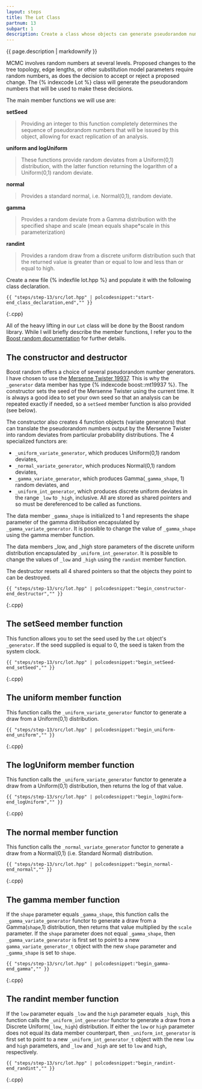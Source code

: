 ```yaml
---
layout: steps
title: The Lot Class
partnum: 13
subpart: 1
description: Create a class whose objects can generate pseudorandom numbers. 
---
```

{{ page.description | markdownify }}

MCMC involves random numbers at several levels. Proposed changes to the tree topology, edge lengths, or other substitution model parameters require random numbers, as does the decision to accept or reject a proposed change. The {% indexcode Lot %} class will generate the pseudorandom numbers that will be used to make these decisions.

The main member functions we will use are:

__setSeed__

> Providing an integer to this function completely determines the sequence of pseudorandom numbers that will be issued by this object, allowing for exact replication of an analysis.
   
__uniform and logUniform__

> These functions provide random deviates from a Uniform(0,1) distribution, with the latter function returning the logarithm of a Uniform(0,1) random deviate.

__normal__

> Provides a standard normal, i.e. Normal(0,1), random deviate.

__gamma__

> Provides a random deviate from a Gamma distribution with the specified shape and scale (mean equals shape*scale in this parameterization)

__randint__

> Provides a random draw from a discrete uniform distribution such that the returned value is greater than or equal to low and less than or equal to high.

Create a new file {% indexfile lot.hpp %} and populate it with the following class declaration. 
~~~~~~
{{ "steps/step-13/src/lot.hpp" | polcodesnippet:"start-end_class_declaration,end","" }}
~~~~~~
{:.cpp}

All of the heavy lifting in our `Lot` class will be done by the Boost random library. While I will briefly describe the member functions, I refer you to the [Boost random documentation](https://www.boost.org/doc/libs/1_65_1/doc/html/boost_random.html) for further details.

## The constructor and destructor
Boost random offers a choice of several pseudorandom number generators. I have chosen to use the [Mersenne Twister 19937](https://en.wikipedia.org/wiki/Mersenne_Twister). This is why the `_generator` data member has type {% indexcode boost::mt19937 %}. The constructor sets the seed of the Mersenne Twister using the current time. It is always a good idea to set your own seed so that an analysis can be repeated exactly if needed, so a `setSeed` member function is also provided (see below).

The constructor also creates 4 function objects (variate generators) that can translate the pseudorandom numbers output by the Mersenne Twister into random deviates from particular probability distributions. The 4 specialized functors are: 
* `_uniform_variate_generator`, which produces Uniform(0,1) random deviates,
* `_normal_variate_generator`, which produces Normal(0,1) random deviates,
* `_gamma_variate_generator`, which produces Gamma(`_gamma_shape`, 1) random deviates, and
* `_uniform_int_generator`, which produces discrete uniform deviates in the range `_low` to `_high`, inclusive.
All are stored as shared pointers and so must be dereferenced to be called as functions. 

The data member `_gamma_shape` is initialized to 1 and represents the shape parameter of the gamma distribution encapsulated by `_gamma_variate_generator`. It is possible to change the value of `_gamma_shape` using the gamma member function. 

The data members _low, and _high store parameters of the discrete uniform distribution encapsulated by `_uniform_int_generator`. It is possible to change the values of `_low` and `_high` using the `randint` member function.

The destructor resets all 4 shared pointers so that the objects they point to can be destroyed.
~~~~~~
{{ "steps/step-13/src/lot.hpp" | polcodesnippet:"begin_constructor-end_destructor","" }}
~~~~~~
{:.cpp}

## The setSeed member function
This function allows you to set the seed used by the `Lot` object's `_generator`. If the seed supplied is equal to 0, the seed is taken from the system clock.
~~~~~~
{{ "steps/step-13/src/lot.hpp" | polcodesnippet:"begin_setSeed-end_setSeed","" }}
~~~~~~
{:.cpp}

## The uniform member function
This function calls the `_uniform_variate_generator` functor to generate a draw from a Uniform(0,1) distribution.
~~~~~~
{{ "steps/step-13/src/lot.hpp" | polcodesnippet:"begin_uniform-end_uniform","" }}
~~~~~~
{:.cpp}

## The logUniform member function
This function calls the `_uniform_variate_generator` functor to generate a draw from a Uniform(0,1) distribution, then returns the log of that value.
~~~~~~
{{ "steps/step-13/src/lot.hpp" | polcodesnippet:"begin_logUniform-end_logUniform","" }}
~~~~~~
{:.cpp}

## The normal member function
This function calls the `_normal_variate_generator` functor to generate a draw from a Normal(0,1) (i.e. Standard Normal) distribution.
~~~~~~
{{ "steps/step-13/src/lot.hpp" | polcodesnippet:"begin_normal-end_normal","" }}
~~~~~~
{:.cpp}

## The gamma member function
If the `shape` parameter equals `_gamma_shape`, this function calls the `_gamma_variate_generator` functor to generate a draw from a Gamma(`shape`,1) distribution, then returns that value multiplied by the `scale` parameter. If the `shape` parameter does not equal `_gamma_shape`, then `_gamma_variate_generator` is first set to point to a new `gamma_variate_generator_t` object with the new `shape` parameter and `_gamma_shape` is set to `shape`. 
~~~~~~
{{ "steps/step-13/src/lot.hpp" | polcodesnippet:"begin_gamma-end_gamma","" }}
~~~~~~
{:.cpp}

## The randint member function

If the `low` parameter equals `_low` and the `high` parameter equals `_high`, this function calls the `_uniform_int_generator` functor to generate a draw from a Discrete Uniform(`_low`,`_high`) distribution. If either the `low` or `high` parameter does not equal its data member counterpart, then `_uniform_int_generator` is first set to point to a new `_uniform_int_generator_t` object with the new `low` and `high` parameters, and `_low` and `_high` are set to `low` and `high`, respectively. 
~~~~~~
{{ "steps/step-13/src/lot.hpp" | polcodesnippet:"begin_randint-end_randint","" }}
~~~~~~
{:.cpp}

